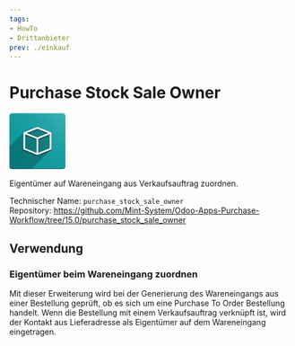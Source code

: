 ```yaml
---
tags:
- HowTo
- Drittanbieter
prev: ./einkauf
---
```

# Purchase Stock Sale Owner
![icon_oms_box](assets/icon_oms_box.png)

Eigentümer auf Wareneingang aus Verkaufsauftrag zuordnen.

Technischer Name: `purchase_stock_sale_owner`\
Repository: <https://github.com/Mint-System/Odoo-Apps-Purchase-Workflow/tree/15.0/purchase_stock_sale_owner>

## Verwendung

### Eigentümer beim Wareneingang zuordnen

Mit dieser Erweiterung wird bei der Generierung des Wareneingangs aus einer Bestellung geprüft, ob es sich um eine Purchase To Order Bestellung handelt. Wenn die Bestellung mit einem Verkaufsauftrag verknüpft ist, wird der Kontakt aus Lieferadresse als Eigentümer auf dem Wareneingang eingetragen.